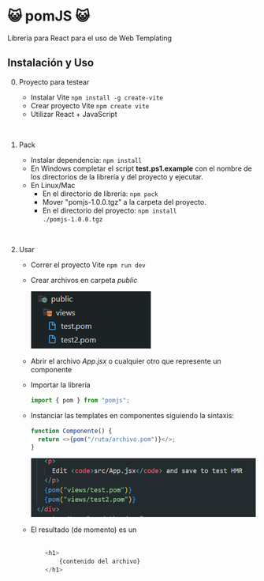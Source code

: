 # 😺 pomJS 😺

Librería para React para el uso de Web Templating

## Instalación y Uso

0. Proyecto para testear

   - Instalar Vite
     <code>npm install -g create-vite</code>
   - Crear proyecto Vite
     <code>npm create vite</code>
   - Utilizar React + JavaScript

<br>

1. Pack

   - Instalar dependencia:
     <code>npm install</code>
   - En Windows completar el script <b>test.ps1.example</b> con el nombre de los directorios de la librería y del proyecto y ejecutar.
   - En Linux/Mac
     - En el directorio de librería:
       <code>npm pack</code>
     - Mover "pomjs-1.0.0.tgz" a la carpeta del proyecto.
     - En el directorio del proyecto:
       <code>npm install ./pomjs-1.0.0.tgz</code>

<br>

2.  Usar

    - Correr el proyecto Vite
      <code>npm run dev</code>
    - Crear archivos en carpeta <i>public</i>

      ![Alt text](readme/image.png)

    - Abrir el archivo <i>App.jsx</i> o cualquier otro que represente un componente

    - Importar la librería

      ```js
      import { pom } from "pomjs";
      ```

    - Instanciar las templates en componentes siguiendo la sintaxis:

      ```js
      function Componente() {
        return <>{pom("/ruta/archivo.pom")}</>;
      }
      ```

      ![Alt text](readme/image-1.png)

    - El resultado (de momento) es un

      ```js

          <h1>
              {contenido del archivo}
          </h1>

      ```
